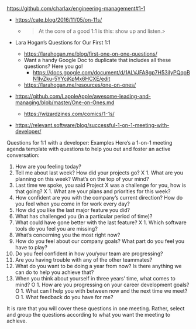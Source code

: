 https://github.com/charlax/engineering-management#1-1

- https://cate.blog/2016/11/05/on-11s/

  - > At the core of a good 1:1 is this: show up and listen.>

- Lara Hogan’s Questions for Our First 1:1

  - https://larahogan.me/blog/first-one-on-one-questions/
  - Want a handy Google Doc to duplicate that includes all these questions? Here you go!
    - https://docs.google.com/document/d/1ALVJFA8gp7H53iIyPQqoBN1IvZku-5YYcjKpMx6HCXE/edit
  - https://larahogan.me/resources/one-on-ones/

- https://github.com/LappleApple/awesome-leading-and-managing/blob/master/One-on-Ones.md

  - https://wizardzines.com/comics/1-1s/

- https://relevant.software/blog/successful-1-on-1-meeting-with-developer/

Questions for 1:1 with a developer: Examples
Here’s a 1-on-1 meeting agenda template with questions to help you out and foster an active conversation:

1. How are you feeling today?
1. Tell me about last week? How did your projects go?
X 1. What are you planning on this week? What’s on the top of your mind?
1. Last time we spoke, you said Project X was a challenge for you, how is that going?
X 1. What are your plans and priorities for this week?
1. How confident are you with the company’s current direction? How do you feel when you come in for work every day?
1. How did you like the last major feature you did?
1. What has challenged you (in a particular period of time)?
1. What could have gone better with the last feature?
X 1. Which software tools do you feel you are missing?
1. What’s concerning you the most right now?
1. How do you feel about our company goals? What part do you feel you have to play?
1. Do you feel confident in how you/your team are progressing?
1. Are you having trouble with any of the other teammates?
1. What do you want to be doing a year from now? Is there anything we can do to help you achieve that?
1. When you think about yourself in three years’ time, what comes to mind?
O 1. How are you progressing on your career development goals?
O 1. What can I help you with between now and the next time we meet? 
O 1. What feedback do you have for me?

It is rare that you will cover these questions in one meeting. Rather, select and group the questions according to what you want the meeting to achieve.
